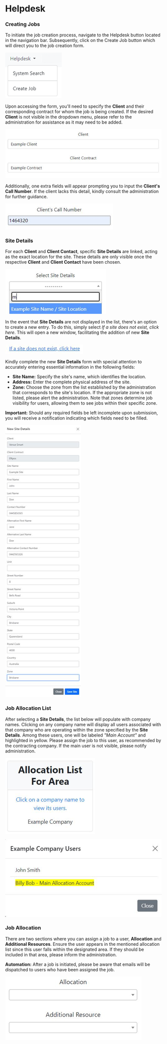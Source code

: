 # Helpdesk

### Creating Jobs

To initiate the job creation process, navigate to the Helpdesk button located in the navigation bar. Subsequently, click on the Create Job button which will direct you to the job creation form.

![Create Job button](img/create_job_button.JPG)

Upon accessing the form, you'll need to specify the **Client** and their corresponding contract for whom the job is being created. If the desired **Client** is not visible in the dropdown menu, please refer to the administration for assistance as it may need to be added.

![Client Entry](img/client_entry.JPG)

Additionally, one extra fields will appear prompting you to input the **Client's Call Number**. If the client lacks this detail, kindly consult the administration for further guidance.

![Client Call Number Name](img/client_call_number.JPG)

### Site Details

For each **Client** and **Client Contact**, specific **Site Details** are linked, acting as the exact location for the site. These details are only visible once the respective **Client** and **Client Contact** have been chosen.

![Site Details Drop Down](img/site_details_dropdown.JPG)

In the event that **Site Details** are not displayed in the list, there's an option to create a new entry. To do this, simply select *If a site does not exist, click here*. This will open a new window, facilitating the addition of new **Site Details**.

![Create Site Details](img/create_site_details.JPG)

Kindly complete the new **Site Details** form with special attention to accurately entering essential information in the following fields:

 - **Site Name:** Specify the site's name, which identifies the location.
 - **Address:** Enter the complete physical address of the site.
 - **Zone:** Choose the zone from the list established by the administration that corresponds to the site's location. If the appropriate zone is not listed, please alert the administration. Note that zones determine job visibility for users, allowing them to see jobs within their specific zone.

**Important:** Should any required fields be left incomplete upon submission, you will receive a notification indicating which fields need to be filled.

![Site Details Form](img/site_details_form.JPG)

### Job Allocation List

After selecting a **Site Details**, the list below will populate with company names. Clicking on any company name will display all users associated with that company who are operating within the zone specified by the **Site Details**. Among these users, one will be labeled *"Main Account"* and highlighted in yellow. Please assign the job to this user, as recommended by the contracting company. If the main user is not visible, please notify administration.

![Allocation List](img/allocation_list.JPG)

![Allocation Popup](img/allocation_list_popup.JPG)


### Job Allocation

There are two sections where you can assign a job to a user, **Allocation** and **Additional Resources**. Ensure the user appears in the mentioned allocation list since this user falls within the designated area. If they should be included in that area, please inform the administration. 

**Automation:** After a job is initiated, please be aware that emails will be dispatched to users who have been assigned the job.

![Allocation Dropdown](img/allocation_dropdown.JPG)

